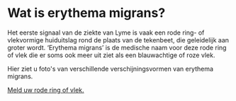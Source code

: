 # Wat is erythema migrans?
Het eerste signaal van de ziekte van Lyme is vaak een rode ring- of vlekvormige huiduitslag rond de plaats van de tekenbeet, die geleidelijk aan groter wordt. ‘Erythema migrans’ is de medische naam voor deze rode ring of vlek die er soms ook meer uit ziet als een blauwachtige of roze vlek.


Hier ziet u foto's van verschillende verschijningsvormen van erythema migrans.


[Meld uw rode ring of vlek.](/melden)




